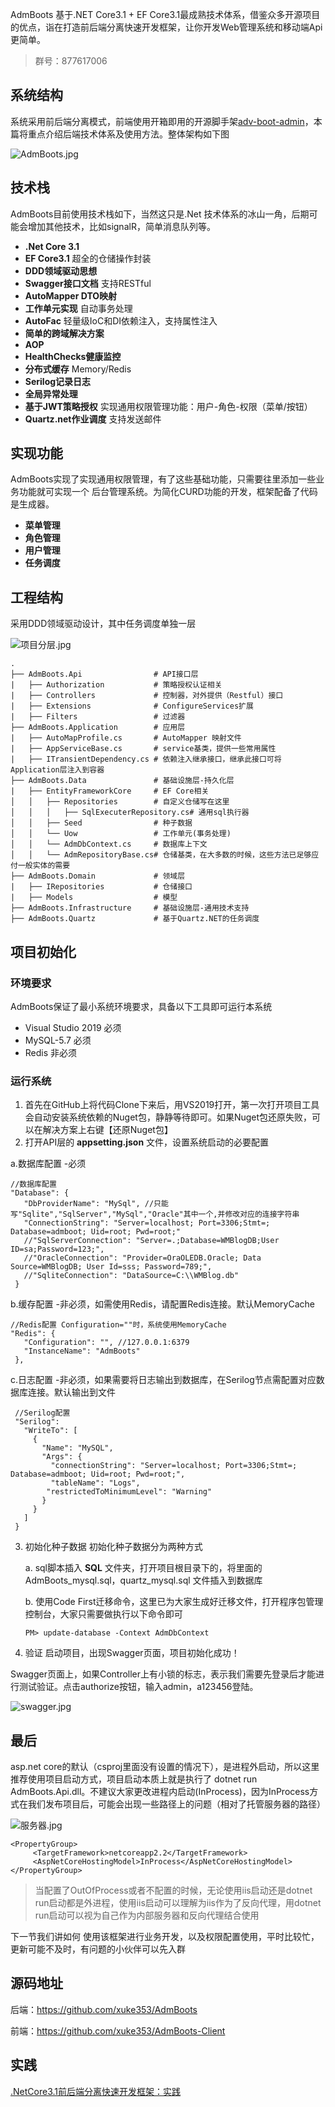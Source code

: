 AdmBoots 基于.NET Core3.1 + EF Core3.1最成熟技术体系，借鉴众多开源项目的优点，诣在打造前后端分离快速开发框架，让你开发Web管理系统和移动端Api更简单。
> 群号：877617006
## 系统结构
系统采用前后端分离模式，前端使用开箱即用的开源脚手架[adv-boot-admin](https://github.com/LANIF-UI/dva-boot-admin)，本篇将重点介绍后端技术体系及使用方法。整体架构如下图

![AdmBoots.jpg](https://i.loli.net/2020/09/22/JnrW6ONts2mV9hA.jpg)

## 技术栈
AdmBoots目前使用技术栈如下，当然这只是.Net 技术体系的冰山一角，后期可能会增加其他技术，比如signalR，简单消息队列等。
- **.Net Core 3.1**
- **EF Core3.1**  超全的仓储操作封装
- **DDD领域驱动思想**
- **Swagger接口文档** 支持RESTful
- **AutoMapper DTO映射**
- **工作单元实现** 自动事务处理
- **AutoFac** 轻量级IoC和DI依赖注入，支持属性注入
- **简单的跨域解决方案**
- **AOP**
- **HealthChecks健康监控**
- **分布式缓存** Memory/Redis
- **Serilog记录日志**
- **全局异常处理**
- **基于JWT策略授权** 实现通用权限管理功能：用户-角色-权限（菜单/按钮）
- **Quartz.net作业调度** 支持发送邮件
  
## 实现功能
AdmBoots实现了实现通用权限管理，有了这些基础功能，只需要往里添加一些业务功能就可实现一个 后台管理系统。为简化CURD功能的开发，框架配备了代码是生成器。
- **菜单管理**
- **角色管理**
- **用户管理**
- **任务调度**

## 工程结构
采用DDD领域驱动设计，其中任务调度单独一层

![项目分层.jpg](https://i.loli.net/2020/09/26/sYTRjxXgaJNdzom.jpg)


```
.
├── AdmBoots.Api                # API接口层
|   ├── Authorization           # 策略授权认证相关
|   ├── Controllers             # 控制器，对外提供（Restful）接口
|   ├── Extensions              # ConfigureServices扩展
|   ├── Filters                 # 过滤器
├── AdmBoots.Application        # 应用层
|   ├── AutoMapProfile.cs       # AutoMapper 映射文件
|   ├── AppServiceBase.cs       # service基类，提供一些常用属性
|   ├── ITransientDependency.cs # 依赖注入继承接口，继承此接口可将Application层注入到容器
├── AdmBoots.Data               # 基础设施层-持久化层
|   ├── EntityFrameworkCore     # EF Core相关
│   │   ├── Repositories        # 自定义仓储写在这里  
│   │   │   ├── SqlExecuterRepository.cs# 通用sql执行器
│   │   ├── Seed                # 种子数据
│   │   └── Uow                 # 工作单元(事务处理)
│   │   └── AdmDbContext.cs     # 数据库上下文 
│   │   └── AdmRepositoryBase.cs# 仓储基类，在大多数的时候，这些方法已足够应付一般实体的需要      
├── AdmBoots.Domain             # 领域层
|   ├── IRepositories           # 仓储接口
|   ├── Models                  # 模型
├── AdmBoots.Infrastructure     # 基础设施层-通用技术支持
├── AdmBoots.Quartz             # 基于Quartz.NET的任务调度
```
## 项目初始化
### 环境要求
AdmBoots保证了最小系统环境要求，具备以下工具即可运行本系统

* Visual Studio 2019 必须
* MySQL-5.7          必须
* Redis              非必须

### 运行系统
1. 首先在GitHub上将代码Clone下来后，用VS2019打开，第一次打开项目工具会自动安装系统依赖的Nuget包，静静等待即可。如果Nuget包还原失败，可以在解决方案上右键【还原Nuget包】
2. 打开API层的 <b>appsetting.json</b> 文件，设置系统启动的必要配置
  
  a.数据库配置 -必须
 ```
//数据库配置
 "Database": {
    "DbProviderName": "MySql", //只能写"Sqlite","SqlServer","MySql","Oracle"其中一个,并修改对应的连接字符串
    "ConnectionString": "Server=localhost; Port=3306;Stmt=; Database=admboot; Uid=root; Pwd=root;"
    //"SqlServerConnection": "Server=.;Database=WMBlogDB;User ID=sa;Password=123;",
    //"OracleConnection": "Provider=OraOLEDB.Oracle; Data Source=WMBlogDB; User Id=sss; Password=789;",
    //"SqliteConnection": "DataSource=C:\\WMBlog.db"
  }

 ```
 b.缓存配置 -非必须，如需使用Redis，请配置Redis连接。默认MemoryCache
 ```
//Redis配置 Configuration=""时，系统使用MemoryCache
 "Redis": {
    "Configuration": "", //127.0.0.1:6379
    "InstanceName": "AdmBoots"
  },
 ```
 c.日志配置 -非必须，如果需要将日志输出到数据库，在Serilog节点需配置对应数据库连接。默认输出到文件
 ```
  //Serilog配置
  "Serilog":
    "WriteTo": [
      {
        "Name": "MySQL",
        "Args": {
          "connectionString": "Server=localhost; Port=3306;Stmt=; Database=admboot; Uid=root; Pwd=root;",
          "tableName": "Logs",
         "restrictedToMinimumLevel": "Warning"
        }
      }     
    ]
  }
 ```
3. 初始化种子数据
   初始化种子数据分为两种方式
   
   a. sql脚本插入 <b>SQL</b> 文件夹，打开项目根目录下的，将里面的 AdmBoots_mysql.sql，quartz_mysql.sql 文件插入到数据库
   
   b. 使用Code First迁移命令，这里已为大家生成好迁移文件，打开程序包管理控制台，大家只需要做执行以下命令即可
    
    ```
    PM> update-database -Context AdmDbContext
    ```
4. 验证
启动项目，出现Swagger页面，项目初始化成功！

Swagger页面上，如果Controller上有小锁的标志，表示我们需要先登录后才能进行测试验证。点击authorize按钮，输入admin，a123456登陆。

![swagger.jpg](https://i.loli.net/2020/09/26/UXWdTZv4wJ1MqAl.jpg)

## 最后
asp.net core的默认（csproj里面没有设置的情况下），是进程外启动，所以这里推荐使用项目启动方式，项目启动本质上就是执行了 dotnet run AdmBoots.Api.dll。不建议大家更改进程内启动(InProcess)，因为InProcess方式在我们发布项目后，可能会出现一些路径上的问题（相对了托管服务器的路径）

![服务器.jpg](https://i.loli.net/2020/09/26/KRhAIu8BQn7vZOX.jpg)

```
<PropertyGroup>
     <TargetFramework>netcoreapp2.2</TargetFramework>
     <AspNetCoreHostingModel>InProcess</AspNetCoreHostingModel>
</PropertyGroup>
 ```
> 当配置了OutOfProcess或者不配置的时候，无论使用iis启动还是dotnet run启动都是外进程，使用iis启动可以理解为iis作为了反向代理，用dotnet run启动可以视为自己作为内部服务器和反向代理结合使用


 下一节我们讲如何 使用该框架进行业务开发，以及权限配置使用，平时比较忙，更新可能不及时，有问题的小伙伴可以先入群

## 源码地址
后端：<https://github.com/xuke353/AdmBoots>

前端：<https://github.com/xuke353/AdmBoots-Client>

## 实践
[.NetCore3.1前后端分离快速开发框架：实践](https://www.cnblogs.com/xuke/p/13736724.html)
